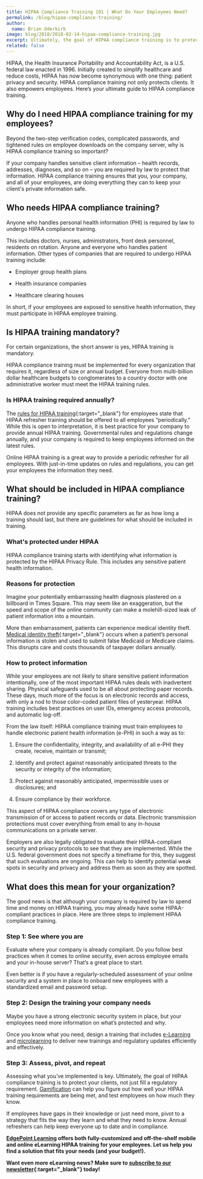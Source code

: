 ```yaml
---
title: HIPAA Compliance Training 101 | What Do Your Employees Need?
permalink: /blog/hipaa-compliance-training/
author:
  name: Brian Oderkirk
image: blog/2018/2018-02-14-hipaa-compliance-training.jpg
excerpt: Ultimately, the goal of HIPAA compliance training is to protect your customers, not just fill a regulatory requirement. What are the goals of this training, and how can you best roll it out to your employees?
related: false
---
```


HIPAA, the Health Insurance Portability and Accountability Act, is a U.S. federal law enacted in 1996. Initially created to simplify healthcare and reduce costs, HIPAA has now become synonymous with one thing: patient privacy and security. HIPAA compliance training not only protects clients. It also empowers employees. Here’s your ultimate guide to HIPAA compliance training.

## Why do I need HIPAA compliance training for my employees?
Beyond the two-step verification codes, complicated passwords, and tightened rules on employee downloads on the company server, why is HIPAA compliance training so important?

If your company handles sensitive client information – health records, addresses, diagnoses, and so on – you are required by law to protect that information. HIPAA compliance training ensures that you, your company, and all of your employees, are doing everything they can to keep your client's private information safe.

## Who needs HIPAA compliance training?

Anyone who handles personal health information (PHI) is required by law to undergo HIPAA compliance training.

This includes doctors, nurses, administrators, front desk personnel, residents on rotation.  Anyone and everyone who handles patient information. Other types of companies that are required to undergo HIPAA training include:

*  Employer group health plans

*  Health insurance companies

*  Healthcare clearing houses

In short, if your employees are exposed to sensitive health information, they must participate in HIPAA employee training.

## Is HIPAA training mandatory?

For certain organizations, the short answer is yes, HIPAA training is mandatory.

HIPAA compliance training must be implemented for every organization that requires it, regardless of size or annual budget. Everyone from multi-billion dollar healthcare budgets to conglomerates to a country doctor with one administrative worker must meet the HIPAA training rules.

### Is HIPAA training required annually?

The [rules for HIPAA training](https://www.hhs.gov/hipaa/for-professionals/security/laws-regulations/index.html){:target="_blank"} for employees state that HIPAA refresher training should be offered to all employees “periodically.” While this is open to interpretation, it is best practice for your company to provide annual HIPAA training. Governmental rules and regulations change annually, and your company is required to keep employees informed on the latest rules.

Online HIPAA training is a great way to provide a periodic refresher for all employees. With just-in-time updates on rules and regulations, you can get your employees the information they need.

## What should be included in HIPAA compliance training?

HIPAA does not provide any specific parameters as far as how long a training should last, but there are guidelines for what should be included in training.

### What's protected under HIPAA

HIPAA compliance training starts with identifying what information is protected by the HIPAA Privacy Rule. This includes any sensitive patient health information.

### Reasons for protection

Imagine your potentially embarrassing health diagnosis plastered on a billboard in Times Square. This may seem like an exaggeration, but the speed and scope of the online community can make a molehill-sized leak of patient information into a mountain.

More than embarrassment, patients can experience medical identity theft. [Medical identity theft](https://oig.hhs.gov/fraud/medical-id-theft/index.asp){:target="_blank"} occurs when a patient’s personal information is stolen and used to submit false Medicaid or Medicare claims. This disrupts care and costs thousands of taxpayer dollars annually.

### How to protect information

While your employees are not likely to share sensitive patient information intentionally, one of the most important HIPAA rules deals with inadvertent sharing. Physical safeguards used to be all about protecting paper records. These days, much more of the focus is on electronic records and access, with only a nod to those color-coded patient files of yesteryear. HIPAA training includes best practices on user IDs, emergency access protocols, and automatic log-off.

From the law itself: HIPAA compliance training must train employees to handle electronic patient health information (e-PHI) in such a way as to:

1.  Ensure the confidentiality, integrity, and availability of all e-PHI they create, receive, maintain or transmit;

2.  Identify and protect against reasonably anticipated threats to the security or integrity of the information;

3.  Protect against reasonably anticipated, impermissible uses or disclosures; and

4.  Ensure compliance by their workforce.

This aspect of HIPAA compliance covers any type of electronic transmission of or access to patient records or data. Electronic transmission protections must cover everything from email to any in-house communications on a private server.

Employers are also legally obligated to evaluate their HIPAA-compliant security and privacy protocols to see that they are implemented. While the U.S. federal government does not specify a timeframe for this, they suggest that such evaluations are ongoing. This can help to identify potential weak spots in security and privacy and address them as soon as they are spotted.

## What does this mean for your organization?

The good news is that although your company is required by law to spend time and money on HIPAA training, you may already have some HIPAA-compliant practices in place. Here are three steps to implement HIPAA compliance training.

### Step 1: See where you are

Evaluate where your company is already compliant. Do you follow best practices when it comes to online security, even across employee emails and your in-house server? That’s a great place to start.

Even better is if you have a regularly-scheduled assessment of your online security and a system in place to onboard new employees with a standardized email and password setup.

### Step 2: Design the training your company needs

Maybe you have a strong electronic security system in place, but your employees need more information on what’s protected and why.

Once you know what you need, design a training that includes [e-Learning](/blog/business-case-for-elearning-development/) and [microlearning](/blog/microlearning/) to deliver new trainings and regulatory updates efficiently and effectively.

### Step 3: Assess, pivot, and repeat

Assessing what you’ve implemented is key. Ultimately, the goal of HIPAA compliance training is to protect your clients, not just fill a regulatory requirement. [Gamification](/blog/gamification-in-elearning/) can help you figure out how well your HIPAA training requirements are being met, and test employees on how much they know.

If employees have gaps in their knowledge or just need more, pivot to a strategy that fits the way they learn and what they need to know. Annual refreshers can help keep everyone up to date and in compliance.

<strong>[EdgePoint Learning](/) offers both fully-customized and off-the-shelf mobile and online eLearning HIPAA training for your employees. Let us help you find a solution that fits your needs (and your budget!).</strong>

<strong>Want even more eLearning news? Make sure to [subscribe to our newsletter](http://edg.pt/QcHQBm){:target="_blank"} today!</strong>
